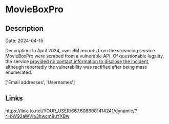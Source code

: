 # MovieBoxPro

## Description

Date: 2024-04-15

Description:
In April 2024, over 6M records from the streaming service MovieBoxPro were scraped from a vulnerable API. Of questionable legality, the service <a href="https://twitter.com/troyhunt/status/1784701384266543128" target="_blank" rel="noopener">provided no contact information to disclose the incident</a>, although reportedly the vulnerability was rectified after being mass enumerated.


['Email addresses', 'Usernames']

## Links

https://link-to.net/YOUR_USER/667.6088001414241/dynamic/?r=bW92aWVib3hwcm8uYXBw